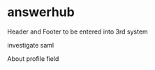 # answerhub

Header and Footer to be entered into 3rd system

investigate saml

About profile field
